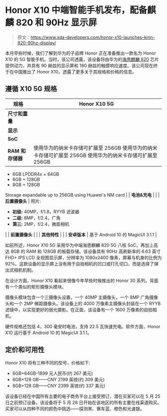 # Honor X10 中端智能手机发布，配备麒麟 820 和 90Hz 显示屏

> 原文：<https://www.xda-developers.com/honor-x10-launches-kirin-820-90hz-display/>

本月早些时候，我们了解到华为的子品牌 Honor 正在准备推出一款名为 Honor X10 的 5G 智能手机。当时，该公司透露，该设备将由华为的[海思麒麟 820](https://www.xda-developers.com/honor-30s-kirin-820-5g-64mp/) 芯片提供动力，并具有 90 赫兹的显示屏和 180 赫兹的触摸响应速度。该公司现在终于在中国推出了 Honor X10，透露了更多关于其规格和价格的信息。

## 遵循 X10 5G 规格

| 规格 | Honor X10 5G |
| --- | --- |
| **尺寸和重量** |  |
| **显示** |  |
| **SoC** |  |
| **RAM 和存储器** | 使用华为的纳米卡存储可扩展至 256GB 使用华为的纳米卡存储可扩展至 256GB 使用华为的纳米卡存储可扩展至 256GB

*   6GB LPDDR4x + 64GB
*   6GB + 128GB
*   8GB + 128GB

Storage expandable up to 256GB using Huawei's NM card |
| **电池&充电** |  |
| **后置摄像头** | 照片:

*   **初级:** 40MP，f/1.8，RYYB 滤波器
*   **二级:** 8MP，f/2.4，广角
*   **第三:** 2MP，f/2.4，微距相机

 |
| **前置摄像头** |  |
| **其他特性** |  |
| **安卓版本** | 基于 Android 10 的 MagicUI 3.1.1 |

如前所述，Honor X10 5G 采用华为中端海思麒麟 820 5G 八核 SoC，再加上高达 8GB 的 RAM 和 128GB 的板载存储。该设备具有 90Hz 高刷新率的 6.63 英寸 FHD+ IPS LCD 全视图显示屏，分辨率为 1080x2400 像素，屏幕与机身的比例为 92%。这款设备的显示屏上没有用于自拍相机的凹口或打孔切口，而是选择了弹出式相机机制。

在设计方面，Honor X10 看起来很像今年早些时候推出的 Honor 30 系列，背面有一个类似的矩形摄像头模块。

摄像头模块包含一个三摄像头设置，一个 40MP 主摄像头，一个 8MP 广角摄像头和一个 2MP 微距摄像头。该设备上的 4000 万像素主摄像头封装在一个 RYYB 滤镜中，以实现更好的弱光摄影。在正面，该设备有一个 1600 万像素的自拍相机。

硬件规格还包括 4，300 毫安时电池，支持 22.5 瓦快速充电。软件方面，Honor X10 运行基于 Android 10 的 MagicUI 3.1.1。

## 定价和可用性

Honor X10 将有三种不同的型号，价格如下:

*   6GB+64GB-1899 元人民币(约 267 美元)
*   6GB+128 GB——CNY 2199 英镑(约 309 美元)
*   8GB+128 GB——CNY 2399 英镑(约 337 美元)

该设备已经在中国所有主要的电子商务平台上接受预订，潜在买家可以在 5 月 25 日之前预订设备。该设备将于 5 月 26 日开始在该地区的所有主要在线渠道购买。买家可以从四种不同的颜色中挑选——探测黑、赛车蓝、橙色和光速银。
